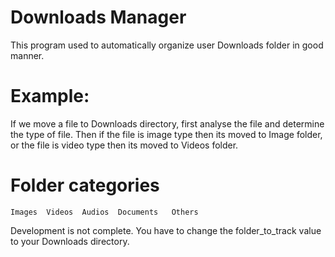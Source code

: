 # Downloads Manager

This program used to automatically organize user Downloads folder in good manner.

# Example:

If we move a file to Downloads directory, first analyse the file and determine the type of file. Then if the file is image type then its moved to Image folder, or the file is video type then its moved to Videos folder.

# Folder categories

    Images  Videos  Audios  Documents   Others

Development is not complete. You have to change the folder_to_track value to your Downloads directory.
